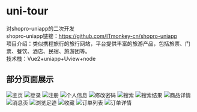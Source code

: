# uni-tour
对shopro-uniapp的二次开发  
shopro-uniapp链接：https://github.com/ITmonkey-cn/shopro-uniapp  
项目介绍：类似携程旅行的旅行网站，平台提供丰富的旅游产品，包括旅票、门票、餐饮、酒店、民宿、旅游团等。  
技术栈：Vue2+uniapp+Uview+node
## 部分页面展示
![主页](https://github.com/tulituli233/uni-tour/assets/90710043/02848e13-9494-4c9a-85f6-a3be89235c05)
![登录](https://github.com/tulituli233/uni-tour/assets/90710043/f03d1fa8-d3b1-4486-b507-991382ac92e3)
![注册](https://github.com/tulituli233/uni-tour/assets/90710043/9d20278f-2123-4b77-bd53-c5acf45596a4)
![个人信息](https://github.com/tulituli233/uni-tour/assets/90710043/16816652-37bd-4eef-8008-6398a127dd38)
![修改密码](https://github.com/tulituli233/uni-tour/assets/90710043/0bbb57df-60a3-4966-a276-b942eb89aec2)
![搜索](https://github.com/tulituli233/uni-tour/assets/90710043/629b8616-4dbd-4f0c-8c20-0569f6b8e0bb)
![搜索结果](https://github.com/tulituli233/uni-tour/assets/90710043/ad4cca6a-9253-40ee-8d25-5e1834ef558b)
![商品详情](https://github.com/tulituli233/uni-tour/assets/90710043/2a81b2bc-49c9-4906-96c7-f153838a6852)
![消息页](https://github.com/tulituli233/uni-tour/assets/90710043/2056bbae-0bd5-4806-bd73-c6662bd930d8)
![浏览足迹](https://github.com/tulituli233/uni-tour/assets/90710043/127ef1b6-bced-42f8-9d53-82b4e0a07219)
![收藏](https://github.com/tulituli233/uni-tour/assets/90710043/160db6f8-0c5e-413a-a3bd-95c1a5e822d8)
![订单列表](https://github.com/tulituli233/uni-tour/assets/90710043/76c0d4fb-5a70-46f2-af5d-1798a4d2d267)
![订单详情](https://github.com/tulituli233/uni-tour/assets/90710043/9147fceb-3a77-406c-a1ac-7afaba68eaf2)
